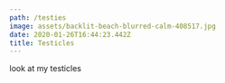 ```yaml
---
path: /testies
image: assets/backlit-beach-blurred-calm-408517.jpg
date: 2020-01-26T16:44:23.442Z
title: Testicles
---
```

look at my testicles
